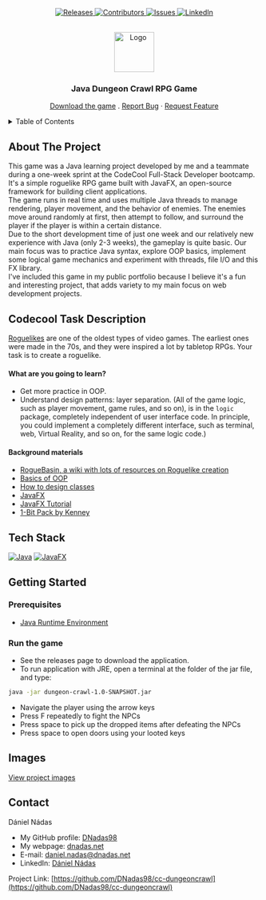 <p align="center">
  <a href="https://github.com/DNadas98/cc-dungeoncrawl/releases/tag/original">
    <img src="https://img.shields.io/github/v/release/DNadas98/cc-dungeoncrawl.svg?style=for-the-badge" alt="Releases">
  </a>
  <a href="https://github.com/DNadas98/cc-dungeoncrawl/graphs/contributors">
    <img src="https://img.shields.io/github/contributors/DNadas98/cc-dungeoncrawl.svg?style=for-the-badge" alt="Contributors">
  </a>
  <a href="https://github.com/DNadas98/cc-dungeoncrawl/issues">
    <img src="https://img.shields.io/github/issues/DNadas98/cc-dungeoncrawl.svg?style=for-the-badge" alt="Issues">
  </a>
  <a href="https://linkedin.com/in/daniel-nadas">
    <img src="https://img.shields.io/badge/-LinkedIn-black.svg?style=for-the-badge&logo=linkedin&colorB=555" alt="LinkedIn">
  </a>
</p>

<br xmlns="http://www.w3.org/1999/html"/>
<div align="center">
  <a href="https://github.com/DNadas98/cc-dungeoncrawl">
    <img src="https://avatars.githubusercontent.com/u/125133206?v=4" alt="Logo" width="80" height="80">
  </a>

<h3 align="center">Java Dungeon Crawl RPG Game</h3>
  <p align="center">
    <a href="https://github.com/DNadas98/cc-dungeoncrawl/releases/tag/original">Download the game</a>
    .
    <a href="https://github.com/DNadas98/cc-dungeoncrawl/issues">Report Bug</a>
    ·
    <a href="https://github.com/DNadas98/cc-dungeoncrawl/issues">Request Feature</a>
  </p>
</div>

<details>
  <summary>Table of Contents</summary>
  <ol>
    <li><a href="#about-the-project">About The Project</a></li>
    <li><a href="#original-task-description">Original Task Description</a></li>
    <li><a href="#tech-stack">Tech Stack</a></li>
    <li>
      <a href="#getting-started">Getting Started</a>
      <ul>
        <li><a href="#prerequisites">Prerequisites</a></li>
        <li><a href="#run-the-game">Run the game</a></li>
      </ul>
    </li>
    <li><a href="#images">Images</a></li>
    <li><a href="#contact">Contact</a></li>
  </ol>
</details>

## About The Project

This game was a Java learning project developed by me and a teammate during a one-week sprint at the
CodeCool Full-Stack Developer bootcamp. It's a simple roguelike RPG game built with JavaFX, an
open-source framework for building client applications.  
The game runs in real time and uses multiple Java threads to manage rendering, player movement, and
the behavior of enemies. The enemies move around randomly at first, then attempt to follow,
and surround the player if the player is within a certain distance.  
Due to the short development time of just one week and our relatively new experience with Java (only
2-3 weeks), the gameplay is quite basic. Our main focus was to practice Java syntax, explore OOP
basics, implement some logical game mechanics and experiment with threads, file I/O and this FX library.  
I've included this game in my public portfolio because I believe it's a fun and interesting project,
that adds variety to my main focus on web development projects.

## Codecool Task Description

[Roguelikes](https://en.wikipedia.org/wiki/Roguelike) are one of the oldest
types of video games. The earliest ones were made in the 70s, and they were inspired
a lot by tabletop RPGs. Your task is to create a roguelike.

#### What are you going to learn?

- Get more practice in OOP.
- Understand design patterns: layer separation. (All of the game logic, such as player
  movement, game rules, and so on), is in the `logic` package, completely
  independent of user interface code. In principle, you could implement a
  completely different interface, such as terminal, web, Virtual Reality, and so on, for
  the same logic code.)

#### Background materials

- [RogueBasin, a wiki with lots of resources on Roguelike creation](http://roguebasin.com/index.php?title=Articles)
- [Basics of OOP](pages/oop/basics-of-object-oriented-programming.md)
- [How to design classes](pages/java/how-to-design-classes.md)
- [JavaFX](https://en.wikipedia.org/wiki/JavaFX)
- [JavaFX Tutorial](http://tutorials.jenkov.com/javafx/index.html)
- [1-Bit Pack by Kenney](https://kenney.nl/assets/bit-pack)

## Tech Stack

[![Java](https://img.shields.io/badge/-Java-ED8B00?style=for-the-badge)](https://www.java.com/en/)
[![JavaFX](https://img.shields.io/badge/-JavaFX-ED8B00?style=for-the-badge)](https://openjfx.io/)

## Getting Started

### Prerequisites

- [Java Runtime Environment](https://www.java.com/en/download/manual.jsp)

### Run the game
- See the releases page to download the application.
- To run application with JRE, open a terminal at the folder of the jar file, and type:
```bash
java -jar dungeon-crawl-1.0-SNAPSHOT.jar
```
- Navigate the player using the arrow keys
- Press F repeatedly to fight the NPCs
- Press space to pick up the dropped items after defeating the NPCs
- Press space to open doors using your looted keys

## Images

[View project images](https://github.com/DNadas98/cc-dungeoncrawl/blob/development/images)

## Contact

Dániel Nádas

- My GitHub profile: [DNadas98](https://github.com/DNadas98)
- My webpage: [dnadas.net](https://dnadas.net)
- E-mail: [daniel.nadas@dnadas.net](mailto:daniel.nadas@dnadas.net)
- LinkedIn: [Dániel Nádas](https://www.linkedin.com/in/daniel-nadas)

Project
Link: [https://github.com/DNadas98/cc-dungeoncrawl](https://github.com/DNadas98/cc-dungeoncrawl)
